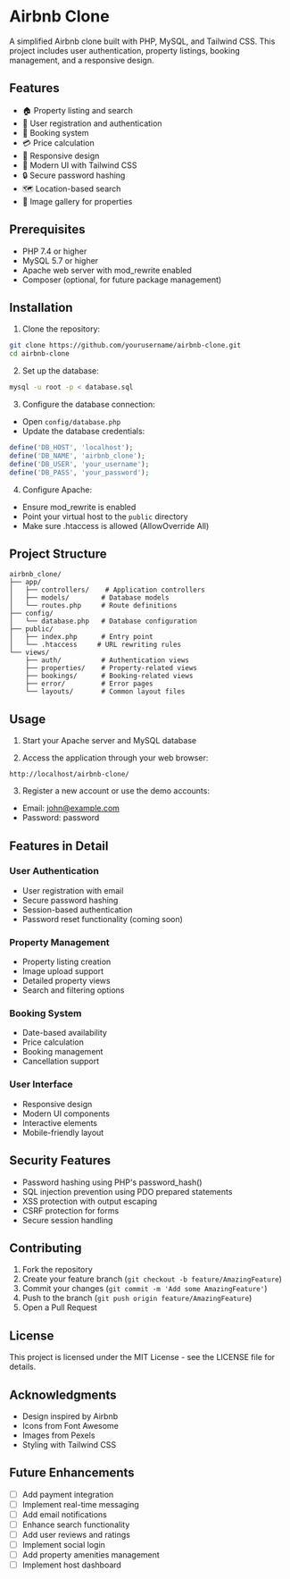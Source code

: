 # Airbnb Clone

A simplified Airbnb clone built with PHP, MySQL, and Tailwind CSS. This project includes user authentication, property listings, booking management, and a responsive design.

## Features

- 🏠 Property listing and search
- 👤 User registration and authentication
- 📅 Booking system
- 💳 Price calculation
- 📱 Responsive design
- 🎨 Modern UI with Tailwind CSS
- 🔒 Secure password hashing
- 🗺️ Location-based search
- 📸 Image gallery for properties

## Prerequisites

- PHP 7.4 or higher
- MySQL 5.7 or higher
- Apache web server with mod_rewrite enabled
- Composer (optional, for future package management)

## Installation

1. Clone the repository:
```bash
git clone https://github.com/yourusername/airbnb-clone.git
cd airbnb-clone
```

2. Set up the database:
```bash
mysql -u root -p < database.sql
```

3. Configure the database connection:
- Open `config/database.php`
- Update the database credentials:
```php
define('DB_HOST', 'localhost');
define('DB_NAME', 'airbnb_clone');
define('DB_USER', 'your_username');
define('DB_PASS', 'your_password');
```

4. Configure Apache:
- Ensure mod_rewrite is enabled
- Point your virtual host to the `public` directory
- Make sure .htaccess is allowed (AllowOverride All)

## Project Structure

```
airbnb_clone/
├── app/
│   ├── controllers/    # Application controllers
│   ├── models/        # Database models
│   └── routes.php     # Route definitions
├── config/
│   └── database.php   # Database configuration
├── public/
│   ├── index.php      # Entry point
│   └── .htaccess     # URL rewriting rules
└── views/
    ├── auth/          # Authentication views
    ├── properties/    # Property-related views
    ├── bookings/      # Booking-related views
    ├── error/         # Error pages
    └── layouts/       # Common layout files
```

## Usage

1. Start your Apache server and MySQL database

2. Access the application through your web browser:
```
http://localhost/airbnb-clone/
```

3. Register a new account or use the demo accounts:
- Email: john@example.com
- Password: password

## Features in Detail

### User Authentication
- User registration with email
- Secure password hashing
- Session-based authentication
- Password reset functionality (coming soon)

### Property Management
- Property listing creation
- Image upload support
- Detailed property views
- Search and filtering options

### Booking System
- Date-based availability
- Price calculation
- Booking management
- Cancellation support

### User Interface
- Responsive design
- Modern UI components
- Interactive elements
- Mobile-friendly layout

## Security Features

- Password hashing using PHP's password_hash()
- SQL injection prevention using PDO prepared statements
- XSS protection with output escaping
- CSRF protection for forms
- Secure session handling

## Contributing

1. Fork the repository
2. Create your feature branch (`git checkout -b feature/AmazingFeature`)
3. Commit your changes (`git commit -m 'Add some AmazingFeature'`)
4. Push to the branch (`git push origin feature/AmazingFeature`)
5. Open a Pull Request

## License

This project is licensed under the MIT License - see the LICENSE file for details.

## Acknowledgments

- Design inspired by Airbnb
- Icons from Font Awesome
- Images from Pexels
- Styling with Tailwind CSS

## Future Enhancements

- [ ] Add payment integration
- [ ] Implement real-time messaging
- [ ] Add email notifications
- [ ] Enhance search functionality
- [ ] Add user reviews and ratings
- [ ] Implement social login
- [ ] Add property amenities management
- [ ] Implement host dashboard
